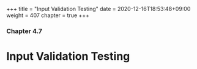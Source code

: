 +++
title = "Input Validation Testing"
date = 2020-12-16T18:53:48+09:00
weight = 407
chapter = true
+++

### Chapter 4.7

# Input Validation Testing
